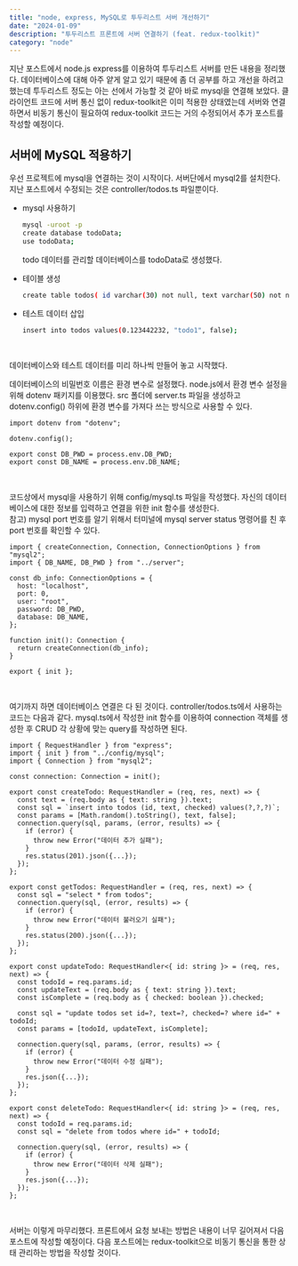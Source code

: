 ```yaml
---
title: "node, express, MySQL로 투두리스트 서버 개선하기"
date: "2024-01-09"
description: "투두리스트 프론트에 서버 연결하기 (feat. redux-toolkit)"
category: "node"
---
```


지난 포스트에서 node.js express를 이용하여 투두리스트 서버를 만든 내용을 정리했다. 데이터베이스에 대해 아주 얕게 알고 있기 때문에 좀 더 공부를 하고 개선을 하려고 했는데 투두리스트 정도는 아는 선에서 가능할 것 같아 바로 mysql을 연결해 보았다.
클라이언트 코드에 서버 통신 없이 redux-toolkit은 이미 적용한 상태였는데 서버와 연결하면서 비동기 통신이 필요하여 redux-toolkit 코드는 거의 수정되어서 추가 포스트를 작성할 예정이다.
&nbsp;

## 서버에 MySQL 적용하기

우선 프로젝트에 mysql을 연결하는 것이 시작이다. 서버단에서 mysql2를 설치한다. 지난 포스트에서 수정되는 것은 controller/todos.ts 파일뿐이다.

- mysql 사용하기

  ```bash
  mysql -uroot -p
  create database todoData;
  use todoData;
  ```

  todo 데이터를 관리할 데이터베이스를 todoData로 생성했다.

- 테이블 생성

  ```bash
  create table todos( id varchar(30) not null, text varchar(50) not null, checked bool );
  ```

- 테스트 데이터 삽입

  ```bash
  insert into todos values(0.123442232, "todo1", false);
  ```

  &nbsp;

데이터베이스와 테스트 데이터를 미리 하나씩 만들어 놓고 시작했다.
&nbsp;

데이터베이스의 비밀번호 이름은 환경 변수로 설정했다. node.js에서 환경 변수 설정을 위해 dotenv 패키지를 이용했다. src 폴더에 server.ts 파일을 생성하고 dotenv.config() 하위에 환경 변수를 가져다 쓰는 방식으로 사용할 수 있다.

```tsx
import dotenv from "dotenv";

dotenv.config();

export const DB_PWD = process.env.DB_PWD;
export const DB_NAME = process.env.DB_NAME;
```

&nbsp;

코드상에서 mysql을 사용하기 위해 config/mysql.ts 파일을 작성했다. 자신의 데이터베이스에 대한 정보를 입력하고 연결을 위한 init 함수를 생성한다.  
참고) mysql port 번호를 알기 위해서 터미널에 mysql server status 명령어를 친 후 port 번호를 확인할 수 있다.

```tsx
import { createConnection, Connection, ConnectionOptions } from "mysql2";
import { DB_NAME, DB_PWD } from "../server";

const db_info: ConnectionOptions = {
  host: "localhost",
  port: 0,
  user: "root",
  password: DB_PWD,
  database: DB_NAME,
};

function init(): Connection {
  return createConnection(db_info);
}

export { init };
```

&nbsp;

여기까지 하면 데이터베이스 연결은 다 된 것이다. controller/todos.ts에서 사용하는 코드는 다음과 같다. mysql.ts에서 작성한 init 함수를 이용하여 connection 객체를 생성한 후 CRUD 각 상황에 맞는 query를 작성하면 된다.

```tsx
import { RequestHandler } from "express";
import { init } from "../config/mysql";
import { Connection } from "mysql2";

const connection: Connection = init();

export const createTodo: RequestHandler = (req, res, next) => {
  const text = (req.body as { text: string }).text;
  const sql = `insert into todos (id, text, checked) values(?,?,?)`;
  const params = [Math.random().toString(), text, false];
  connection.query(sql, params, (error, results) => {
    if (error) {
      throw new Error("데이터 추가 실패");
    }
    res.status(201).json({...});
  });
};

export const getTodos: RequestHandler = (req, res, next) => {
  const sql = "select * from todos";
  connection.query(sql, (error, results) => {
    if (error) {
      throw new Error("데이터 불러오기 실패");
    }
    res.status(200).json({...});
  });
};

export const updateTodo: RequestHandler<{ id: string }> = (req, res, next) => {
  const todoId = req.params.id;
  const updateText = (req.body as { text: string }).text;
  const isComplete = (req.body as { checked: boolean }).checked;

  const sql = "update todos set id=?, text=?, checked=? where id=" + todoId;
  const params = [todoId, updateText, isComplete];

  connection.query(sql, params, (error, results) => {
    if (error) {
      throw new Error("데이터 수정 실패");
    }
    res.json({...});
  });
};

export const deleteTodo: RequestHandler<{ id: string }> = (req, res, next) => {
  const todoId = req.params.id;
  const sql = "delete from todos where id=" + todoId;

  connection.query(sql, (error, results) => {
    if (error) {
      throw new Error("데이터 삭제 실패");
    }
    res.json({...});
  });
};
```

&nbsp;

서버는 이렇게 마무리했다. 프론트에서 요청 보내는 방법은 내용이 너무 길어져서 다음 포스트에 작성할 예정이다.
다음 포스트에는 redux-toolkit으로 비동기 통신을 통한 상태 관리하는 방법을 작성할 것이다.
